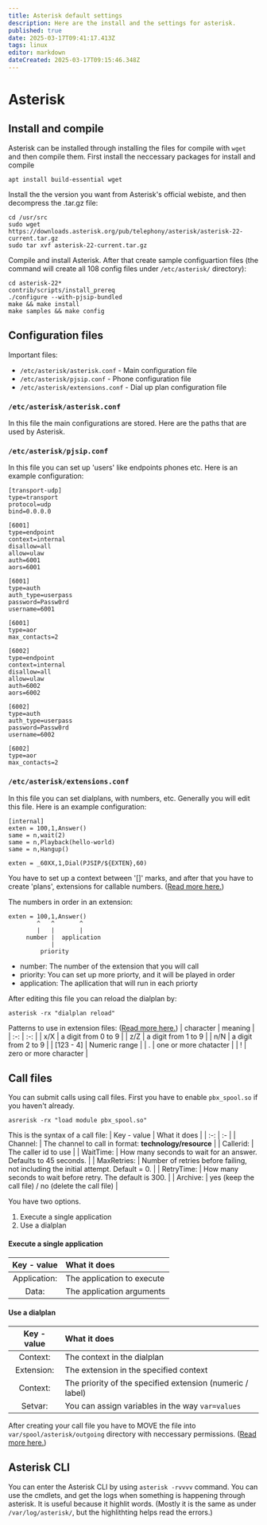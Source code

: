 ```yaml
---
title: Asterisk default settings
description: Here are the install and the settings for asterisk.
published: true
date: 2025-03-17T09:41:17.413Z
tags: linux
editor: markdown
dateCreated: 2025-03-17T09:15:46.348Z
---
```


# Asterisk

## Install and compile
Asterisk can be installed through installing the files for compile with `wget` and then compile them.
First install the neccessary packages for install and compile
```
apt install build-essential wget
```

Install the the version you want from Asterisk's official webiste, and then decompress the .tar.gz file:
```
cd /usr/src
sudo wget https://downloads.asterisk.org/pub/telephony/asterisk/asterisk-22-current.tar.gz
sudo tar xvf asterisk-22-current.tar.gz
```

Compile and install Asterisk. After that create sample configuartion files (the command will create all 108 config files under `/etc/asterisk/` directory):
```
cd asterisk-22*
contrib/scripts/install_prereq
./configure --with-pjsip-bundled
make && make install
make samples && make config
```

## Configuration files
Important files:
- `/etc/asterisk/asterisk.conf` - Main configuration file
- `/etc/asterisk/pjsip.conf` - Phone configuration file
- `/etc/asterisk/extensions.conf` - Dial up plan configuration file

### `/etc/asterisk/asterisk.conf`
In this file the main configurations are stored. Here are the paths that are used by Asterisk.

### `/etc/asterisk/pjsip.conf`
In this file you can set up 'users' like endpoints phones etc.
Here is an example configuration:
```
[transport-udp]
type=transport
protocol=udp
bind=0.0.0.0

[6001]
type=endpoint
context=internal
disallow=all
allow=ulaw
auth=6001
aors=6001

[6001]
type=auth
auth_type=userpass
password=Passw0rd
username=6001

[6001]
type=aor
max_contacts=2

[6002]
type=endpoint
context=internal
disallow=all
allow=ulaw
auth=6002
aors=6002

[6002]
type=auth
auth_type=userpass
password=Passw0rd
username=6002

[6002]
type=aor
max_contacts=2
```

### `/etc/asterisk/extensions.conf`
In this file you can set dialplans, with numbers, etc. Generally you will edit this file.
Here is an example configuration:
```
[internal]
exten = 100,1,Answer()
same = n,wait(2)
same = n,Playback(hello-world)
same = n,Hangup()

exten = _60XX,1,Dial(PJSIP/${EXTEN},60)
```
You have to set up a context between '[]' marks, and after that you have to create 'plans', extensions for callable numbers. ([Read more here.](https://docs.asterisk.org/Configuration/Dialplan/Contexts-Extensions-and-Priorities/#dialplan-priorities))

The numbers in order in an extension:
```
exten = 100,1,Answer()
        ^   ^       ^
        |   |       |
     number |  application
            |
         priority
```
- number: The number of the extension that you will call
- priority: You can set up more priorty, and it will be played in order
- application: The apllication that will run in each priorty


After editing this file you can reload the dialplan by: 
```
asterisk -rx "dialplan reload"
```

Patterns to use in extension files: ([Read more here.](https://docs.asterisk.org/Configuration/Dialplan/Pattern-Matching/))
| character | meaning |
| :-: | :-: |
| x/X | a digit from 0 to 9 |
| z/Z | a digit from 1 to 9 |
| n/N | a digit from 2 to 9 |
| [123 - 4] | Numeric range |
| . | one or more chatacter  |
| ! | zero or more character |

## Call files

You can submit calls using call files.  First you have to enable `pbx_spool.so` if you haven't already.
```
asrerisk -rx "load module pbx_spool.so"
```

This is the syntax of a call file:
| Key - value | What it does |
| :-: | :- |
| Channel: | The channel to call in format: **technology/resource** |
| Callerid: | The caller id to use |
| WaitTime: |  How many seconds to wait for an answer. Defaults to 45 seconds. |
| MaxRetries: | Number of retries before failing, not including the initial attempt. Default = 0. |
| RetryTime: | How many seconds to wait before retry. The default is 300. |
| Archive: | yes (keep the call file) / no (delete the call file) |

You have two options. 
1. Execute a single application
2. Use a dialplan

#### Execute a single application
| Key - value | What it does |
| :-: | :- |
| Application: | The application to execute |
| Data: | The application arguments |

#### Use a dialplan
| Key - value | What it does |
| :-: | :- |
| Context: | The context in the dialplan |
| Extension: | The extension in the specified context |
| Context: | The priority of the specified extension (numeric / label) |
| Setvar: | You can assign variables in the way `var=values` |


After creating your call file you have to MOVE the file into `var/spool/asterisk/outgoing` directory with neccessary permissions. ([Read more here.](https://docs.asterisk.org/Configuration/Interfaces/Asterisk-Call-Files/))

## Asterisk CLI
You can enter the Asterisk CLI by using `asterisk -rvvvv` command. You can use the cmdlets, and get the logs when something is happening through asterisk. It is useful because it highlit words. (Mostly it is the same as under `/var/log/asterisk/`, but the highlithting helps read the errors.)


